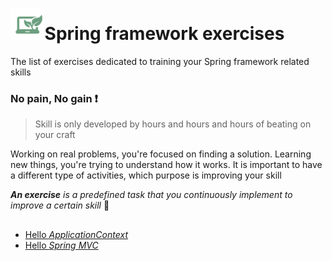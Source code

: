 # <img src="https://raw.githubusercontent.com/bobocode-projects/resources/master/image/logo_transparent_background.png" height=50/>Spring framework exercises
The list of exercises dedicated to training your Spring framework related skills

### No pain, No gain :heavy_exclamation_mark:

> Skill is only developed by hours and hours and hours of beating on your craft

Working on real problems, you're focused on finding a solution. Learning new things, you're trying to understand how it works.
It is important to have a different type of activities, which purpose is improving your skill 

***An exercise** is a predefined task that you continuously implement to improve a certain skill* :muscle:
##
* [Hello *ApplicationContext*](https://github.com/boy4uck/spring-framework-exercises/tree/master/hello-application-context#hello-applicationcontext-exercise-muscle)
* [Hello *Spring MVC*](https://github.com/boy4uck/spring-framework-exercises/tree/master/hello-spring-mvc#hello-spring-mvc-exercise-muscle)
